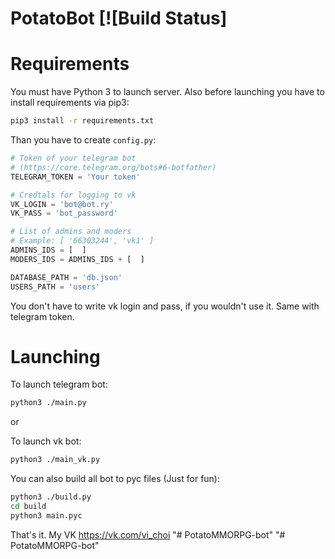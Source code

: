 # PotatoBot [![Build Status] 

# Requirements
You must have Python 3 to launch server. Also before launching you have to install requirements via pip3:
```Bash
pip3 install -r requirements.txt
```

Than you have to create `config.py`:

```Python
# Token of your telegram bot
# (https://core.telegram.org/bots#6-botfather)
TELEGRAM_TOKEN = 'Your token'

# Credtals for logging to vk
VK_LOGIN = 'bot@bot.ry'
VK_PASS = 'bot_password'

# List of admins and moders
# Example: [ '66303244', 'vk1' ]
ADMINS_IDS = [  ]
MODERS_IDS = ADMINS_IDS + [  ]

DATABASE_PATH = 'db.json'
USERS_PATH = 'users'
```

You don't have to write vk login and pass, if you wouldn't use it. Same with telegram token.

# Launching

To launch telegram bot:
```Bash
python3 ./main.py
```

or

To launch vk bot:
```Bash
python3 ./main_vk.py
```

You can also build all bot to pyc files (Just for fun):
```Bash
python3 ./build.py
cd build
python3 main.pyc
```

That's it.
My VK https://vk.com/vi_choi
"# PotatoMMORPG-bot" 
"# PotatoMMORPG-bot" 
